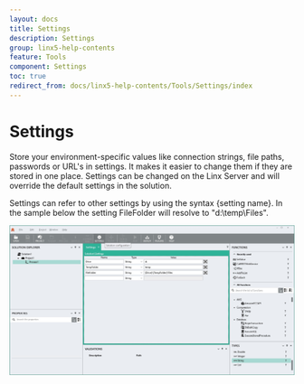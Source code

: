 ```yaml
---
layout: docs
title: Settings
description: Settings
group: linx5-help-contents
feature: Tools
component: Settings
toc: true
redirect_from: docs/linx5-help-contents/Tools/Settings/index
---
```

Settings
========

Store your environment-specific values like connection strings, file
paths, passwords or URL's in settings. It makes it easier to change them
if they are stored in one place. Settings can be changed on the Linx
Server and will override the default settings in the solution.

Settings can refer to other settings by using the syntax {setting name}.
In the sample below the setting FileFolder will resolve to
"d:\\temp\\Files".

![](settings1.jpg)
